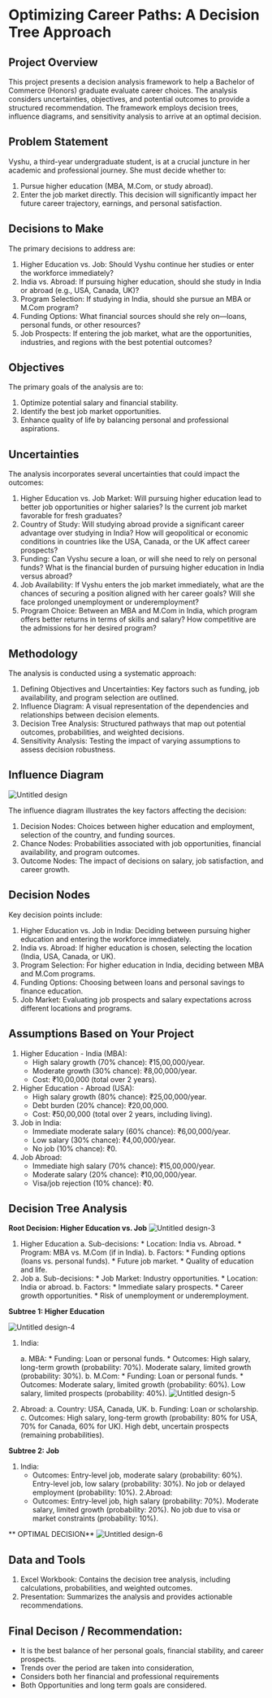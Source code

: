 # Optimizing Career Paths: A Decision Tree Approach
## Project Overview
This project presents a decision analysis framework to help a Bachelor of Commerce (Honors) graduate evaluate career choices. The analysis considers uncertainties, objectives, 
and potential outcomes to provide a structured recommendation. The framework employs decision trees, influence diagrams, and sensitivity analysis to arrive at an optimal decision.

## Problem Statement
Vyshu, a third-year undergraduate student, is at a crucial juncture in her academic and professional journey. She must decide whether to:
1. Pursue higher education (MBA, M.Com, or study abroad).
2. Enter the job market directly. This decision will significantly impact her future career trajectory, earnings, and personal satisfaction.

## Decisions to Make
The primary decisions to address are:
1. Higher Education vs. Job:
Should Vyshu continue her studies or enter the workforce immediately?
2. India vs. Abroad:
If pursuing higher education, should she study in India or abroad (e.g., USA, Canada, UK)?
3. Program Selection:
If studying in India, should she pursue an MBA or M.Com program?
4. Funding Options:
What financial sources should she rely on—loans, personal funds, or other resources?
5. Job Prospects:
If entering the job market, what are the opportunities, industries, and regions with the best potential outcomes?

## Objectives
The primary goals of the analysis are to:
1) Optimize potential salary and financial stability.
2) Identify the best job market opportunities.
3) Enhance quality of life by balancing personal and professional aspirations.

## Uncertainties
The analysis incorporates several uncertainties that could impact the outcomes:
1. Higher Education vs. Job Market:
Will pursuing higher education lead to better job opportunities or higher salaries?
Is the current job market favorable for fresh graduates?
2. Country of Study:
Will studying abroad provide a significant career advantage over studying in India?
How will geopolitical or economic conditions in countries like the USA, Canada, or the UK affect career prospects?
3. Funding:
Can Vyshu secure a loan, or will she need to rely on personal funds?
What is the financial burden of pursuing higher education in India versus abroad?
4. Job Availability:
If Vyshu enters the job market immediately, what are the chances of securing a position aligned with her career goals?
Will she face prolonged unemployment or underemployment?
5. Program Choice:
Between an MBA and M.Com in India, which program offers better returns in terms of skills and salary?
How competitive are the admissions for her desired program?

## Methodology
The analysis is conducted using a systematic approach:
1. Defining Objectives and Uncertainties: Key factors such as funding, job availability, and program selection are outlined.
2. Influence Diagram: A visual representation of the dependencies and relationships between decision elements.
3. Decision Tree Analysis: Structured pathways that map out potential outcomes, probabilities, and weighted decisions.
4. Sensitivity Analysis: Testing the impact of varying assumptions to assess decision robustness.

## Influence Diagram

![Untitled design](https://github.com/user-attachments/assets/5f0be814-9935-4b36-9675-e879002a4b5e)

The influence diagram illustrates the key factors affecting the decision:
1. Decision Nodes: Choices between higher education and employment, selection of the country, and funding sources.
2. Chance Nodes: Probabilities associated with job opportunities, financial availability, and program outcomes.
3. Outcome Nodes: The impact of decisions on salary, job satisfaction, and career growth.

## Decision Nodes
Key decision points include:
1. Higher Education vs. Job in India: Deciding between pursuing higher education and entering the workforce immediately.
2. India vs. Abroad: If higher education is chosen, selecting the location (India, USA, Canada, or UK).
3. Program Selection: For higher education in India, deciding between MBA and M.Com programs.
4. Funding Options: Choosing between loans and personal savings to finance education.
5. Job Market: Evaluating job prospects and salary expectations across different locations and programs.


## Assumptions Based on Your Project
1. Higher Education - India (MBA):
   * High salary growth (70% chance): ₹15,00,000/year.
   * Moderate growth (30% chance): ₹8,00,000/year.
   * Cost: ₹10,00,000 (total over 2 years).
2. Higher Education - Abroad (USA):
    * High salary growth (80% chance): ₹25,00,000/year.
    * Debt burden (20% chance): ₹20,00,000.
    * Cost: ₹50,00,000 (total over 2 years, including living).
3. Job in India:
    * Immediate moderate salary (60% chance): ₹6,00,000/year.
    * Low salary (30% chance): ₹4,00,000/year.
    * No job (10% chance): ₹0.
4. Job Abroad:
    * Immediate high salary (70% chance): ₹15,00,000/year.
    * Moderate salary (20% chance): ₹10,00,000/year.
    * Visa/job rejection (10% chance): ₹0.
      
## Decision Tree Analysis

**Root Decision: Higher Education vs. Job**
![Untitled design-3](https://github.com/user-attachments/assets/4740ee99-b5ab-4758-bea1-764e61b3c722)

1. Higher Education
    a. Sub-decisions:
         * Location: India vs. Abroad.
         * Program: MBA vs. M.Com (if in India).
    b. Factors:
         * Funding options (loans vs. personal funds).
         * Future job market.
         * Quality of education and life.
2. Job
    a. Sub-decisions:
        * Job Market: Industry opportunities.
        * Location: India or abroad.
    b. Factors:
        * Immediate salary prospects.
        * Career growth opportunities.
        * Risk of unemployment or underemployment.

**Subtree 1: Higher Education**

![Untitled design-4](https://github.com/user-attachments/assets/15d48fa2-4c66-4f13-a451-53eda96d5270)

1. India:

    a. MBA:
        * Funding: Loan or personal funds.
        * Outcomes:
              High salary, long-term growth (probability: 70%).
              Moderate salary, limited growth (probability: 30%).
    b. M.Com:
        * Funding: Loan or personal funds.
        * Outcomes:
              Moderate salary, limited growth (probability: 60%).
              Low salary, limited prospects (probability: 40%).
   ![Untitled design-5](https://github.com/user-attachments/assets/610e893b-2b14-4997-bd07-11390e3c2b9d)
   
2. Abroad:
    a. Country: USA, Canada, UK.
    b. Funding: Loan or scholarship.
    c. Outcomes:
        High salary, long-term growth (probability: 80% for USA, 70% for Canada, 60% for UK).
        High debt, uncertain prospects (remaining probabilities).

**Subtree 2: Job**

1. India:
   * Outcomes:
      Entry-level job, moderate salary (probability: 60%).
      Entry-level job, low salary (probability: 30%).
      No job or delayed employment (probability: 10%).
2.Abroad:
   * Outcomes:
      Entry-level job, high salary (probability: 70%).
      Moderate salary, limited growth (probability: 20%).
      No job due to visa or market constraints (probability: 10%).

** OPTIMAL DECISION**
![Untitled design-6](https://github.com/user-attachments/assets/ffd99e2f-a7d5-416d-9379-43912adac6e9)


## Data and Tools

1. Excel Workbook: Contains the decision tree analysis, including calculations, probabilities, and weighted outcomes.
2. Presentation: Summarizes the analysis and provides actionable recommendations.

 ## Final Decison / Recommendation:
* It is the best balance of her personal goals, financial stability, and career prospects. 
* Trends over the period are taken into consideration,
* Considers both her financial and professional requirements
* Both Opportunities and long term goals are considered.






